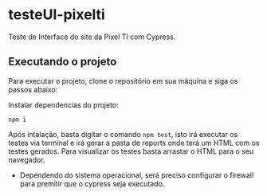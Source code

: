 # testeUI-pixelti
Teste de Interface do site da Pixel TI com Cypress.

## Executando o projeto
Para executar o projeto, clone o repositório em sua máquina e siga os passos abaixo:

Instalar dependencias do projeto:
~~~
npm i
~~~

Após intalação, basta digitar o comando `npm test`, isto irá executar os testes via terminal e irá gerar a pasta de reports onde terá um HTML com os testes gerados. 
Para visualizar os testes basta arrastar o HTML para o seu navegador.

* Dependendo do sistema operacional, será preciso configurar o firewall para premitir que o cypress seja executado.
